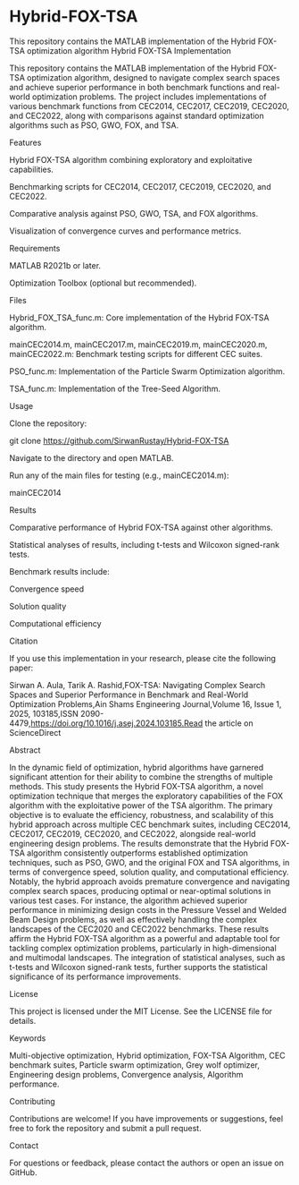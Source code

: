 # Hybrid-FOX-TSA
This repository contains the MATLAB implementation of the Hybrid FOX-TSA optimization algorithm
Hybrid FOX-TSA Implementation

This repository contains the MATLAB implementation of the Hybrid FOX-TSA optimization algorithm, designed to navigate complex search spaces and achieve superior performance in both benchmark functions and real-world optimization problems. The project includes implementations of various benchmark functions from CEC2014, CEC2017, CEC2019, CEC2020, and CEC2022, along with comparisons against standard optimization algorithms such as PSO, GWO, FOX, and TSA.

Features

Hybrid FOX-TSA algorithm combining exploratory and exploitative capabilities.

Benchmarking scripts for CEC2014, CEC2017, CEC2019, CEC2020, and CEC2022.

Comparative analysis against PSO, GWO, TSA, and FOX algorithms.

Visualization of convergence curves and performance metrics.

Requirements

MATLAB R2021b or later.

Optimization Toolbox (optional but recommended).

Files

Hybrid_FOX_TSA_func.m: Core implementation of the Hybrid FOX-TSA algorithm.

mainCEC2014.m, mainCEC2017.m, mainCEC2019.m, mainCEC2020.m, mainCEC2022.m: Benchmark testing scripts for different CEC suites.

PSO_func.m: Implementation of the Particle Swarm Optimization algorithm.

TSA_func.m: Implementation of the Tree-Seed Algorithm.

Usage

Clone the repository:

git clone https://github.com/SirwanRustay/Hybrid-FOX-TSA

Navigate to the directory and open MATLAB.

Run any of the main files for testing (e.g., mainCEC2014.m):

mainCEC2014

Results

Comparative performance of Hybrid FOX-TSA against other algorithms.

Statistical analyses of results, including t-tests and Wilcoxon signed-rank tests.

Benchmark results include:

Convergence speed

Solution quality

Computational efficiency

Citation

If you use this implementation in your research, please cite the following paper:

Sirwan A. Aula, Tarik A. Rashid,FOX-TSA: Navigating Complex Search Spaces and Superior Performance in Benchmark and Real-World Optimization Problems,Ain Shams Engineering Journal,Volume 16, Issue 1, 2025, 103185,ISSN 2090-4479,https://doi.org/10.1016/j.asej.2024.103185.Read the article on ScienceDirect

Abstract

In the dynamic field of optimization, hybrid algorithms have garnered significant attention for their ability to combine the strengths of multiple methods. This study presents the Hybrid FOX-TSA algorithm, a novel optimization technique that merges the exploratory capabilities of the FOX algorithm with the exploitative power of the TSA algorithm. The primary objective is to evaluate the efficiency, robustness, and scalability of this hybrid approach across multiple CEC benchmark suites, including CEC2014, CEC2017, CEC2019, CEC2020, and CEC2022, alongside real-world engineering design problems. The results demonstrate that the Hybrid FOX-TSA algorithm consistently outperforms established optimization techniques, such as PSO, GWO, and the original FOX and TSA algorithms, in terms of convergence speed, solution quality, and computational efficiency. Notably, the hybrid approach avoids premature convergence and navigating complex search spaces, producing optimal or near-optimal solutions in various test cases. For instance, the algorithm achieved superior performance in minimizing design costs in the Pressure Vessel and Welded Beam Design problems, as well as effectively handling the complex landscapes of the CEC2020 and CEC2022 benchmarks. These results affirm the Hybrid FOX-TSA algorithm as a powerful and adaptable tool for tackling complex optimization problems, particularly in high-dimensional and multimodal landscapes. The integration of statistical analyses, such as t-tests and Wilcoxon signed-rank tests, further supports the statistical significance of its performance improvements.

License

This project is licensed under the MIT License. See the LICENSE file for details.

Keywords

Multi-objective optimization, Hybrid optimization, FOX-TSA Algorithm, CEC benchmark suites, Particle swarm optimization, Grey wolf optimizer, Engineering design problems, Convergence analysis, Algorithm performance.

Contributing

Contributions are welcome! If you have improvements or suggestions, feel free to fork the repository and submit a pull request.

Contact

For questions or feedback, please contact the authors or open an issue on GitHub.

